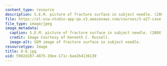 ```yaml
---
content_type: resource
description: S.E.M. picture of fracture surface in subject needle. (280X)
file: https://ol-ocw-studio-app-qa.s3.amazonaws.com/courses/3-a27-case-studies-in-forensic-metallurgy-fall-2007/5902d287487519ee171cbae2b4136139_6-6.jpg
file_type: image/jpeg
image_metadata:
  caption: S.E.M. picture of fracture surface in subject needle. (280X)
  credit: Image Courtesy of Kenneth C. Russell.
  image-alt: SEM image of fracture surface in subject needle.
resourcetype: Image
title: 6-6.jpg
uid: 5902d287-4875-19ee-171c-bae2b4136139
---
```

